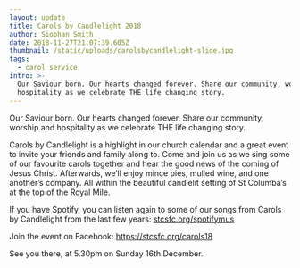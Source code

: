```yaml
---
layout: update
title: Carols by Candlelight 2018
author: Siobhan Smith
date: 2018-11-27T21:07:39.605Z
thumbnail: /static/uploads/carolsbycandlelight-slide.jpg
tags:
  - carol service
intro: >-
  Our Saviour born. Our hearts changed forever. Share our community, worship and
  hospitality as we celebrate THE life changing story.
---
```

Our Saviour born. Our hearts changed forever. Share our community, worship and hospitality as we celebrate THE life changing story.

Carols by Candlelight is a highlight in our church calendar and a great event to invite your friends and family along to. Come and join us as we sing some of our favourite carols together and hear the good news of the coming of Jesus Christ. Afterwards, we’ll enjoy mince pies, mulled wine, and one another’s company. All within the beautiful candlelit setting of St Columba’s at the top of the Royal Mile. 

If you have Spotify, you can listen again to some of our songs from Carols by Candlelight from the last few years: [stcsfc.org/spotifymus](https://open.spotify.com/artist/2bzsEFYcAwSaRcJfbwpCCm)

Join the event on Facebook: <https://stcsfc.org/carols18>

See you there, at 5.30pm on Sunday 16th December.
